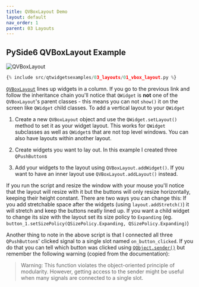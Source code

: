 ```yaml
---
title: QVBoxLayout Demo
layout: default
nav_order: 1
parent: 03 Layouts
---
```


## PySide6 QVBoxLayout Example

![QVBoxLayout](/blog/images/qtwidgetsexamples/03_layouts/01_vbox_layout.png)

```python
{% include src/qtwidgetsexamples/03_layouts/01_vbox_layout.py %}
```

[`QVBoxLayout`](https://doc.qt.io/qt-6/qvboxlayout.html) lines up widgets in a column. If you go to the previous link and follow the inheritance chain you'll notice that `QWidget` is **not** one of the `QVBoxLayout`'s parent classes - this means you can not `show()` it on the screen like `QWidget` child classes. To add a vertical layout to your `QWidget`

1. Create a new `QVBoxLayout` object and use the `QWidget.setLayout()` method to set it as your widget layout. This works for `QWidget` subclasses  as well as `QWidget`s that are not top level windows. You can also have layouts within another layout.

2. Create widgets you want to lay out. In this example I created three `QPushButton`s

3. Add your widgets to the layout using `QVBoxLayout.addWidget()`. If you want to have an inner layout use `QVBoxLayout.addLayout()` instead.

If you run the script and resize the window with your mouse you'll notice that the layout will resize with it but the buttons will only resize horizontally, keeping their height constant. There are two ways you can change this: If you add stretchable space after the widgets (using `layout.addStretch()`) it will stretch and keep the buttons neatly lined up. If you want a child widget to change its size with the layout set its size policy to `Expanding` (eg. `button_1.setSizePolicy(QSizePolicy.Expanding, QSizePolicy.Expanding)`)

Another thing to note in the above script is that I connected all three `QPushButton`s' clicked signal to a single slot named `on_button_clicked`. If you do that you can tell which button was clicked using [`QObject.sender()`](https://doc.qt.io/qt-6/qobject.html#sender) but remember the following warning (copied from the documentation):

> Warning: This function violates the object-oriented principle of modularity. However, getting access to the sender might be useful when many signals are connected to a single slot.